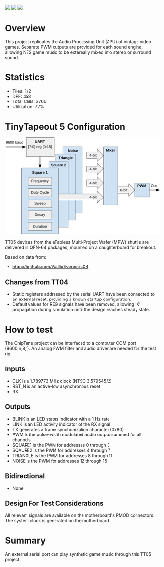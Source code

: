 ![](../../workflows/gds/badge.svg) ![](../../workflows/docs/badge.svg) ![](../../workflows/wokwi_test/badge.svg)

# Overview

This project replicates the Audio Processing Unit (APU) of vintage video games.
Separate PWM outputs are provided for each sound engine, allowing NES game music to be externally mixed into stereo or surround sound.

# Statistics

- Tiles: 1x2
- DFF: 458
- Total Cells: 2760
- Utilization: 72%

# TinyTapeout 5 Configuration

![Top Level Drawing](image/tt05.svg)

TT05 devices from the eFabless Multi-Project Wafer (MPW) shuttle are delivered in QFN-64 packages, mounted on a daughterboard for breakout.

Based on data from:
- https://github.com/WallieEverest/tt04

## Changes from TT04
- Static registers addressed by the serial UART have been connected to an external reset, providing a known startup configuration.
- Default values for REG signals have been removed, allowing 'X' propagation during simulation until the design reaches steady state.

# How to test

The ChipTune project can be interfaced to a computer COM port (9600,n,8,1).
An analog PWM filter and audio driver are needed for the test rig.

## Inputs

- CLK is a 1.789773 MHz clock (NTSC 3.579545/2)
- RST_N is an active-low asynchronous reset
- RX

## Outputs

- BLINK is an LED status indicator with a 1 Hz rate
- LINK is an LED activity indicator of the RX signal
- TX generates a frame synchonization character (0x80)
- PWM is the pulse-width modulated audio output summed for all channels
- SQUARE1 is the PWM for addresses 0 through 3
- SQAURE2 is the PWM for addresses 4 through 7
- TRIANGLE is the PWM for addresses 8 through 11
- NOISE is the PWM for addresses 12 through 15

## Bidirectional

- None

## Design For Test Considerations

All relevant signals are available on the motherboard's PMOD connectors. The system clock is generated on the motherboard.

# Summary

An external serial port can play synthetic game music through this TT05 project.

